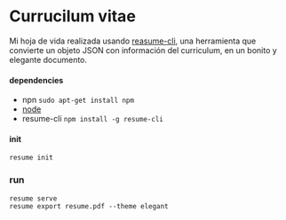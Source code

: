 # Currucilum vitae

Mi hoja de vida realizada usando [reasume-cli](https://github.com/jsonresume/resume-cli), una herramienta que convierte un objeto JSON con información del curriculum, en un bonito y elegante documento.

#### dependencies
* npn `sudo apt-get install npm`
* [node](https://nodejs.org/en/download/package-manager/)
* resume-cli `npm install -g resume-cli`

#### init
`resume init`

### run
`resume serve` <br/>
`resume export resume.pdf --theme elegant`
